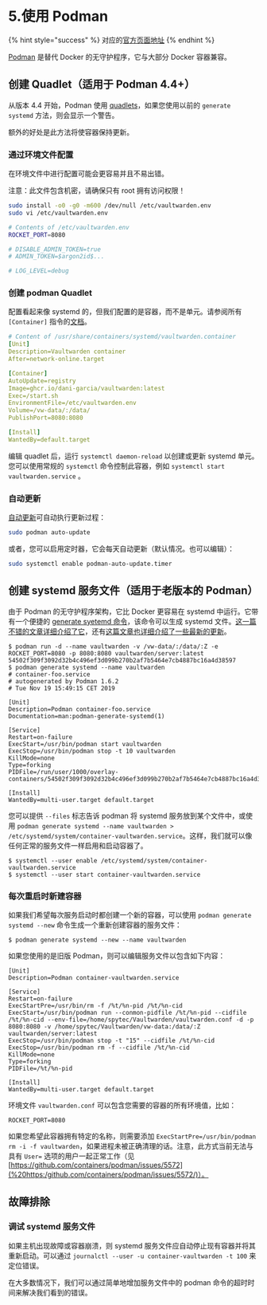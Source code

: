 # 5.使用 Podman

{% hint style="success" %}
对应的[官方页面地址](https://github.com/dani-garcia/vaultwarden/wiki/Using-Podman)
{% endhint %}

[Podman](https://podman.io/) 是替代 Docker 的无守护程序，它与大部分 Docker 容器兼容。

## 创建 Quadlet（适用于 Podman 4.4+） <a href="#creating-a-quadlet-podman-4.4" id="creating-a-quadlet-podman-4.4"></a>

从版本 4.4 开始，Podman 使用 [quadlets](https://docs.podman.io/en/latest/markdown/podman-systemd.unit.5.html)，如果您使用以前的 `generate systemd` 方法，则会显示一个警告。

额外的好处是此方法将使容器保持更新。

### 通过环境文件配置 <a href="#configuration-via-environment-file" id="configuration-via-environment-file"></a>

在环境文件中进行配置可能会更容易并且不易出错。

注意：此文件包含机密，请确保只有 root 拥有访问权限！

```sh
sudo install -o0 -g0 -m600 /dev/null /etc/vaultwarden.env
sudo vi /etc/vaultwarden.env
```

```sh
# Contents of /etc/vaultwarden.env
ROCKET_PORT=8080

# DISABLE_ADMIN_TOKEN=true
# ADMIN_TOKEN=$argon2id$...

# LOG_LEVEL=debug
```

### 创建 podman Quadlet <a href="#creating-the-podman-quadlet" id="creating-the-podman-quadlet"></a>

配置看起来像 systemd 的，但我们配置的是容器，而不是单元。请参阅所有 `[Container]` 指令的[文档](https://man.archlinux.org/man/quadlet.5.en#Container_units_%5BContainer%5D)。

```yaml
# Content of /usr/share/containers/systemd/vaultwarden.container
[Unit]
Description=Vaultwarden container
After=network-online.target

[Container]
AutoUpdate=registry
Image=ghcr.io/dani-garcia/vaultwarden:latest
Exec=/start.sh
EnvironmentFile=/etc/vaultwarden.env
Volume=/vw-data/:/data/
PublishPort=8080:8080

[Install]
WantedBy=default.target
```

编辑 quadlet 后，运行 `systemctl daemon-reload` 以创建或更新 systemd 单元。您可以使用常规的 `systemctl` 命令控制此容器，例如 `systemctl start vaultwarden.service` 。

### 自动更新 <a href="#auto-update" id="auto-update"></a>

[自动更新](https://docs.podman.io/en/latest/markdown/podman-auto-update.1.html#description)可自动执行更新过程：

```sh
sudo podman auto-update
```

或者，您可以启用定时器，它会每天自动更新（默认情况。也可以编辑）：

```sh
sudo systemctl enable podman-auto-update.timer
```

## 创建 systemd 服务文件（适用于老版本的 Podman） <a href="#creating-a-systemd-service-file-older-podman-versions" id="creating-a-systemd-service-file-older-podman-versions"></a>

由于 Podman 的无守护程序架构，它比 Docker 更容易在 systemd 中运行。它带有一个便捷的 [generate syetemd 命令](http://docs.podman.io/en/latest/markdown/podman-generate-systemd.1.html)，该命令可以生成 systemd 文件。[这一篇不错的文章详细介绍了它](https://www.redhat.com/zh/blog/podman-shareable-systemd-services)，还有[这篇文章也详细介绍了一些最新的更新](https://www.redhat.com/zh/blog/improved-systemd-podman)。

```systemd
$ podman run -d --name vaultwarden -v /vw-data/:/data/:Z -e ROCKET_PORT=8080 -p 8080:8080 vaultwarden/server:latest
54502f309f3092d32b4c496ef3d099b270b2af7b5464e7cb4887bc16a4d38597
$ podman generate systemd --name vaultwarden
# container-foo.service
# autogenerated by Podman 1.6.2
# Tue Nov 19 15:49:15 CET 2019

[Unit]
Description=Podman container-foo.service
Documentation=man:podman-generate-systemd(1)

[Service]
Restart=on-failure
ExecStart=/usr/bin/podman start vaultwarden
ExecStop=/usr/bin/podman stop -t 10 vaultwarden
KillMode=none
Type=forking
PIDFile=/run/user/1000/overlay-containers/54502f309f3092d32b4c496ef3d099b270b2af7b5464e7cb4887bc16a4d38597/userdata/conmon.pid

[Install]
WantedBy=multi-user.target default.target
```

您可以提供 `--files` 标志告诉 podman 将 systemd 服务放到某个文件中，或使用 `podman generate systemd --name vaultwarden > /etc/systemd/system/container-vaultwarden.service`。这样，我们就可以像任何正常的服务文件一样启用和启动容器了。

```shell
$ systemctl --user enable /etc/systemd/system/container-vaultwarden.service
$ systemctl --user start container-vaultwarden.service
```

### 每次重启时新建容器 <a href="#new-container-every-restart" id="new-container-every-restart"></a>

如果我们希望每次服务启动时都创建一个新的容器，可以使用 `podman generate systemd --new` 命令生成一个重新创建容器的服务文件：

```shell
$ podman generate systemd --new --name vaultwarden
```

如果您使用的是旧版 Podman，则可以编辑服务文件以包含如下内容：

```systemd
[Unit]
Description=Podman container-vaultwarden.service

[Service]
Restart=on-failure
ExecStartPre=/usr/bin/rm -f /%t/%n-pid /%t/%n-cid
ExecStart=/usr/bin/podman run --conmon-pidfile /%t/%n-pid --cidfile /%t/%n-cid --env-file=/home/spytec/Vaultwarden/vaultwarden.conf -d -p 8080:8080 -v /home/spytec/Vaultwarden/vw-data:/data/:Z vaultwarden/server:latest
ExecStop=/usr/bin/podman stop -t "15" --cidfile /%t/%n-cid
ExecStop=/usr/bin/podman rm -f --cidfile /%t/%n-cid
KillMode=none
Type=forking
PIDFile=/%t/%n-pid

[Install]
WantedBy=multi-user.target default.target
```

环境文件 `vaultwarden.conf` 可以包含您需要的容器的所有环境值，比如：

```systemd
ROCKET_PORT=8080
```

如果您希望此容器拥有特定的名称，则需要添加 `ExecStartPre=/usr/bin/podman rm -i -f vaultwarden`，如果进程未被正确清理的话。注意，此方式当前无法与具有 `User=` 选项的用户一起正常工作（见 [https://github.com/containers/podman/issues/5572](%20https:/github.com/containers/podman/issues/5572/)）。

## 故障排除 <a href="#troubleshooting" id="troubleshooting"></a>

### 调试 systemd 服务文件 <a href="#debugging-systemd-service-file" id="debugging-systemd-service-file"></a>

如果主机出现故障或容器崩溃，则 systemd 服务文件应自动停止现有容器并将其重新启动。可以通过 `journalctl --user -u container-vaultwarden -t 100` 来定位错误。

在大多数情况下，我们可以通过简单地增加服务文件中的 podman 命令的超时时间来解决我们看到的错误。

